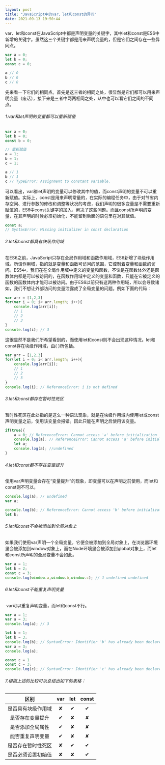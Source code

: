 ```yaml
---
layout: post
title: "JavaScript中的var、let和const的异同"
date: 2021-09-13 19:50:44
---
```


​	var、let和const在JavaScript中都是声明变量的关键字，其中let和const是ES6中新增的关键字。虽然这三个关键字都是用来声明变量的，但是它们之间存在一些异同点。

```javascript
var a = 0;
let b = 0;
const c = 0;

a // 0
b // 0
c // 0
```

​	先来看一下它们的相同点。首先是这三者的相同之处，很显然是它们都可以用来声明变量（废话），接下来是三者中两两相同之处，从中也可以看它们之间的不同点。

###### 1.var和let声明的变量都可以重新赋值

```javascript
var a = 0;
let b = 0;
const b = 0;

// 重新赋值
a = 1;
b = 1;
c = 1;

a // 1
b // 1
c // TypeError: Assignment to constant variable.
```

​	可以看出，var和let声明的变量可以修改其中的值，而const声明的变量不可以重新赋值。实际上，const是用来声明常量的，在实际的编程任务中，由于对节省内存空间、进行参数的修改和调整等状况的考虑，我们声明的很多变量是不需要重新赋值的，ES6中const关键字的加入，解决了这些问题。而且const所声明的变量，在其声明的时候必须初始化，不能留到后面的语句里在对其赋值。

```javascript
const a;
// SyntaxError: Missing initializer in const declaration
```

###### 2.let和const都具有块级作用域

​	在ES6之前，JavaScript只存在全局作用域和函数作用域，ES6新增了块级作用域。所谓作用域，指的就是变量和函数可访问的范围，它控制着变量和函数的访问。ES5中，我们在在全局作用域中定义的变量和函数，不论是在函数体外还是函数体内都是可以被访问的，在函数作用域中定义的变量和函数，只能在它被定义的函数的函数体内才能可以被访问。由于ES6以前只有这两种作用域，所以会导致诸如，我们不想让外部访问的变量泄露成了全局变量的问题。例如下面的代码：

```javascript
var arr = [1,2,3]
for(var i = 0; i< arr.length; i++){
    console.log(arr[i]);
    // 1
    // 2
    // 3
}
console.log(i); // 3
```

​	这很显然不是我们所希望看到的，而使用let和const则不会出现这种情况，let和const存在块级作用域，由{ }所包括。

```javascript
var arr = [1,2,3]
for(let i = 0; i< arr.length; i++){
    console.log(arr[i]);
    // 1
    // 2
    // 3
}
console.log(i); // ReferenceError: i is not defined
```

###### 3.let和const都存在暂时性死区

​	暂时性死区在此处指的是这么一种语法现象，就是在块级作用域内使用let或const声明变量之前，使用该变量会报错。因此只能在声明之后使用该变量。

```javascript
if(true){
    a = 0; // ReferenceError: Cannot access 'a' before initialization
    console.log(a); // ReferenceError: Cannot access 'a' before initialization
    let a;
    console.log(a); //undefined
}
```

###### 4.let和const都不存在变量提升

​	使用var声明变量会存在“变量提升”的现象，即变量可以在声明之前使用，而let和const则不可以。

```javascript
console.log(a); // undefined
var a;

console.log(b); // ReferenceError: Cannot access 'b' before initialization
let b;
```

###### 5.let和const不会被添加到全局对象上

​	如果我们使用var声明一个全局变量，它便会被添加到全局对象上，在浏览器环境里会被添加到window对象上，而在Node环境里会被添加到global对象上，而let和const所声明的全局变量不会如此。

```javascript
var a = 1;
let b = 2;
const c = 3;
console.log(window.a,window.b,window.c); // 1 undefined undefined
```

###### 6.let和const不能重复声明变量

​	var可以重复声明变量，而let和const不行。

```javascript
var a = 1; 
var a = 3;
console.log(a); // 3

let b = 1;
let b = 3;
console.log(b); // SyntaxError: Identifier 'b' has already been declared
var a = 3;
console.log(a);

const c = 1
const c = 3;
console.log(c); // SyntaxError: Identifier 'c' has already been declared
```

###### 7.根据上述的比较可以总结出如下的表格：

|        区别        | var  | let  | const |
| :----------------: | :--: | :--: | :---: |
| 是否具有块级作用域 |  ✘   |  ✔   |   ✔   |
|  是否存在变量提升  |  ✔   |  ✘   |   ✘   |
|  是否添加全局属性  |  ✔   |  ✘   |   ✘   |
|  能否重复声明变量  |  ✔   |  ✘   |   ✘   |
| 是否存在暂时性死区 |  ✘   |  ✔   |   ✔   |
| 是否必须设置初始值 |  ✘   |  ✘   |   ✔   |

